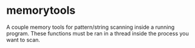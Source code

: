 # memorytools

A couple memory tools for pattern/string scanning inside a running program. These functions must be ran in a thread inside the process you want to scan.

